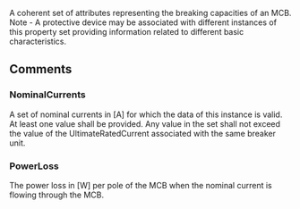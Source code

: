 A coherent set of attributes representing the breaking capacities of an MCB. Note - A protective device may be associated with different instances of this property set providing information related to different basic characteristics.

<!-- end of short definition -->



## Comments

### NominalCurrents

A set of nominal currents in [A] for which the data of this instance is valid. At least one value shall be provided. Any value in the set shall not exceed the value of the
UltimateRatedCurrent associated with the same breaker unit.

### PowerLoss

The power loss in [W] per pole of the MCB when the nominal current is flowing through the MCB.

